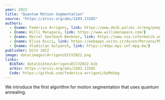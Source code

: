 ```yaml
---
year: 2022
title: "Quantum Motion Segmentation"
source: "https://arxiv.org/abs/2203.13185"
authors:
  - {name: Federica Arrigoni, link: https://www.deib.polimi.it/eng/people/details/765978}
  - {name: Willi Menapace, link: https://www.willimenapace.com/}
  - {name: Marcel Seelbach Benkner, link: https://www.vsa.informatik.uni-siegen.de/en/seelbach-marcel}
  - {name: Elisa Ricci, link: https://webapps.unitn.it/du/en/Persona/PER0126701/Didattica}
  - {name: Vladislav Golyanik, link: https://4dqv.mpi-inf.mpg.de/}
publisher: ECCV 2022
image: data\images\ArrigoniECCV2022.png
links:
  BibTeX: data\bibtex\ArrigoniECCV2022.bib
  arXiv: https://arxiv.org/abs/2203.13185
  Code: https://github.com/federica-arrigoni/QuMoSeg
---
```

We introduce the first algorithm for motion segmentation that uses quantum annealing.
